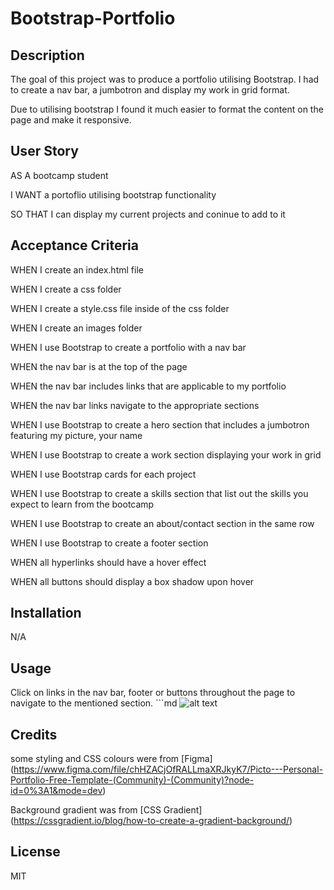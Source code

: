 # Bootstrap-Portfolio

## Description

The goal of this project was to produce a portfolio utilising Bootstrap. I had to create a nav bar, a jumbotron and display my work in grid format.

Due to utilising bootstrap I found it much easier to format the content on the page and make it responsive.

## User Story

AS A bootcamp student 

I WANT a portoflio utilising bootstrap functionality

SO THAT I can display my current projects and coninue to add to it

## Acceptance Criteria

WHEN I create an index.html file

WHEN I create a css folder

WHEN I create a style.css file inside of the css folder

WHEN I create an images folder

WHEN I use Bootstrap to create a portfolio with a nav bar

WHEN the nav bar is at the top of the page

WHEN the nav bar includes links that are applicable to my portfolio

WHEN the nav bar links navigate to the appropriate sections

WHEN I use Bootstrap to create a hero section that includes a jumbotron featuring my picture, your name

WHEN I use Bootstrap to create a work section displaying your work in grid

WHEN I use Bootstrap cards for each project

WHEN I use Bootstrap to create a skills section that list out the skills you expect to learn from the bootcamp

WHEN I use Bootstrap to create an about/contact section in the same row

WHEN I use Bootstrap to create a footer section

WHEN all hyperlinks should have a hover effect

WHEN all buttons should display a box shadow upon hover

## Installation

N/A

## Usage

Click on links in the nav bar, footer or buttons throughout the page to navigate to the mentioned section.
    ```md
    ![alt text](Images\127.0.0.1_5500_index.html.png)


## Credits

some styling and CSS colours were from [Figma] (https://www.figma.com/file/chHZACjOfRALLmaXRJkyK7/Picto---Personal-Portfolio-Free-Template-(Community)-(Community)?node-id=0%3A1&mode=dev)

Background gradient was from [CSS Gradient] (https://cssgradient.io/blog/how-to-create-a-gradient-background/)


## License
MIT


